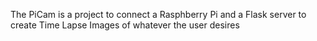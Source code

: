 The PiCam is a project to connect a Rasphberry Pi and a Flask server to create Time Lapse Images of whatever the user desires
